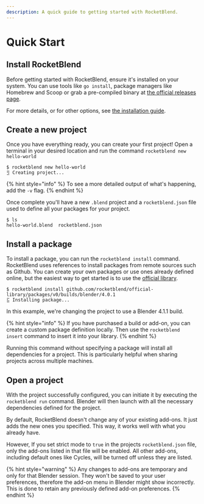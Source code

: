 ```yaml
---
description: A quick guide to getting started with RocketBlend.
---
```


# Quick Start

## Install RocketBlend <a href="#install-helm" id="install-helm"></a>

Before getting started with RocketBlend, ensure it's installed on your system. You can use tools like `go install`, package managers like Homebrew and Scoop or grab a pre-compiled binary at [the official releases page](https://github.com/rocketblend/rocketblend/releases).

For more details, or for other options, see [the installation guide](installation.md).

## Create a new project <a href="#initialize-a-helm-chart-repository" id="initialize-a-helm-chart-repository"></a>

Once you have everything ready, you can create your first project! Open a terminal in your desired location and run the command `rocketblend new hello-world`

```shell-session
$ rocketblend new hello-world
⣻ Creating project...
```

{% hint style="info" %}
To see a more detailed output of what's happening, add the `-v` flag.
{% endhint %}

Once complete you'll have a new `.blend` project and a `rocketblend.json` file used to define all your packages for your project.

```shell-session
$ ls
hello-world.blend  rocketblend.json
```

## Install a package <a href="#install-an-example-chart" id="install-an-example-chart"></a>

To install a package, you can run the `rocketblend install` command. RocketBlend uses references to install packages from remote sources such as Github. You can create your own packages or use ones already defined online, but the easiest way to get started is to use the [official library](https://github.com/rocketblend/official-library).

```shell-session
$ rocketblend install github.com/rocketblend/official-library/packages/v0/builds/blender/4.0.1
⣯ Installing package...
```

In this example, we're changing the project to use a Blender 4.1.1 build.

{% hint style="info" %}
If you have purchased a build or add-on, you can create a custom package definition locally. Then use the `rocketblend insert` command to insert it into your library.
{% endhint %}

Running this command without specifying a package will install all dependencies for a project. This is particularly helpful when sharing projects across multiple machines.

## Open a project <a href="#uninstall-a-release" id="uninstall-a-release"></a>

With the project successfully configured, you can initiate it by executing the `rocketblend run` command. Blender will then launch with all the necessary dependencies defined for the project.

By default, RocketBlend doesn't change any of your existing add-ons. It just adds the new ones you specified. This way, it works well with what you already have.

However, If you set strict mode to `true` in the projects `rocketblend.json` file, only the add-ons listed in that file will be enabled. All other add-ons, including default ones like Cycles, will be turned off unless they are listed.

{% hint style="warning" %}
Any changes to add-ons are temporary and only for that Blender session. They won't be saved to your user preferences, therefore the add-on menu in Blender might show incorrectly. This is done to retain any previously defined add-on preferences.
{% endhint %}
